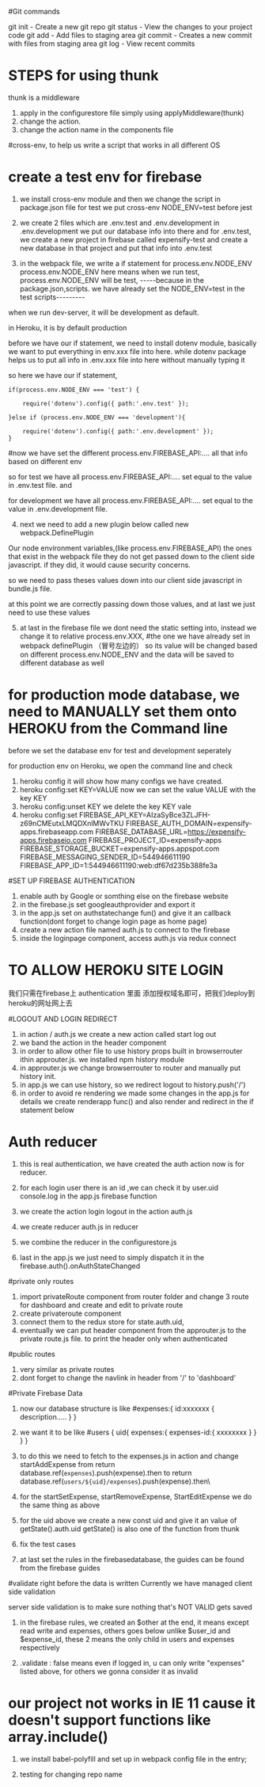 #Git commands

git init - Create a new git repo
git status - View the changes to your project code
git add - Add files to staging area
git commit - Creates a new commit with files from staging area
git log - View recent commits 

# STEPS for using thunk 

thunk is a middleware
1. apply in the configurestore file simply using applyMiddleware(thunk)
2. change the action.
3. change the action name in the components file 


#cross-env, to help us write a script that works in all different OS

# create a test env for firebase
1. we install cross-env module and then we change the script in package.json file for test  we put cross-env NODE_ENV=test before jest

2. we create 2 files which are .env.test and .env.development 
in .env.development we put our database info into there and 
for .env.test, we create a new project in firebase called expensify-test and create a new database in that project and put that info into .env.test

3. in the webpack file, we write a if statement for process.env.NODE_ENV
process.env.NODE_ENV here means when we run test, process.env.NODE_ENV will be test, -----because in the package.json,scripts. we have already set the NODE_ENV=test in the test scripts--------- 

when we run dev-server, it will be development as default.

in Heroku, it is by default production


 before we have our if statement, we need to install dotenv module,  basically we want to put everything in env.xxx file into here. while dotenv package helps us to put all info in .env.xxx file into here without manually typing it

 so here we have our if statement, 

    if(process.env.NODE_ENV === 'test') {

        require('dotenv').config({ path:'.env.test' });

    }else if (process.env.NODE_ENV === 'development'){

        require('dotenv').config({ path:'.env.development' });
    }


#now we have set the different process.env.FIREBASE_API:.... all that info based on different env

so for test we have all process.env.FIREBASE_API:....  set equal to the value in .env.test file. and 

for development we have all process.env.FIREBASE_API:....  set equal to the value in .env.development file. 

4. next we need to add a new plugin below called  new webpack.DefinePlugin

Our node environment variables,(like process.env.FIREBASE_API) the ones that exist in the webpack file they do not get passed down to the client side javascript. if they did, it would cause security concerns.

so we need to pass theses values down into our client side javascript in bundle.js file.

at this point we are correctly passing down those values, 
and at last we just need to use these values


5. at last in the firebase file we dont need the static setting into, instead we change it to relative process.env.XXX, 
    #the one we have already set in webpack definePlugin （冒号左边的）
 so its value will be changed based on different process.env.NODE_ENV and the data will be saved to different database as well



#  for production mode database, we need to MANUALLY set them onto HEROKU from the Command line

before we set the database env for test and development seperately 

for production env on Heroku, we open the command line and check

1. heroku config 
    it will show how many configs we have created. 
2. heroku config:set KEY=VALUE
    now we can set the value VALUE with the key KEY
3. heroku config:unset KEY
    we delete the key KEY vale
4. heroku config:set FIREBASE_API_KEY=AIzaSyBce3ZLJFH-z69nCMEutxLMQDXnlMWvTKU FIREBASE_AUTH_DOMAIN=expensify-apps.firebaseapp.com FIREBASE_DATABASE_URL=https://expensify-apps.firebaseio.com FIREBASE_PROJECT_ID=expensify-apps FIREBASE_STORAGE_BUCKET=expensify-apps.appspot.com FIREBASE_MESSAGING_SENDER_ID=544946611190 FIREBASE_APP_ID=1:544946611190:web:df67d235b388fe3a


#SET UP FIREBASE AUTHENTICATION

1. enable auth by Google or somthing else on the firebase website
2. in the firebase.js set googleauthprovider and export it
3. in the app.js set on authstatechange fun() and give it an callback function(dont forget to change login page as home page)
4. create a new action file named auth.js to connect to the firebase
5. inside the loginpage component, access auth.js via redux connect 

# TO ALLOW HEROKU SITE LOGIN 
我们只需在firebase上 authentication 里面 添加授权域名即可，把我们deploy到heroku的网址网上去


#LOGOUT AND LOGIN REDIRECT

1. in action / auth.js we create a new action called start log out
2. we band the action in the header component
3. in order to allow other file to use history props built in browserrouter ithin approuter.js.    we installed npm history module
4. in approuter.js we change browserrouter to router and manually put history init.
5. in app.js we can use history, so we redirect logout to 
history.push('/')
6. in order to avoid re rendering we made some changes in the app.js 
    for details we create renderapp func() and also render and redirect in the if statement below


# Auth reducer
1. this is real authentication, we have created the auth action now is for reducer.

2. for each login user there is an id ,we can check it by user.uid console.log in the app.js firebase function

3. we create the action login logout in the action auth.js

4. we create reducer auth.js in reducer 

5. we combine the reducer in the configurestore.js 
6. last in the app.js we just need to simply dispatch it in the firebase.auth().onAuthStateChanged

#private only routes

1. import privateRoute component from router folder and change 3 route for dashboard and create and edit to private route
2. create privateroute component 
3. connect them to the redux store for state.auth.uid, 
4. eventually we can put header component from the approuter.js to the private route.js file. to print the header only when authenticated

#public routes

1. very similar as private routes 
2. dont forget to change the navlink in header from '/' to 'dashboard'

#Private Firebase Data
1. now our database structure is like
    #expenses:{
        id:xxxxxxx {
            description.....
        }
    }

2. we want it to be like 
    #users {
        uid{
            expenses:{
                expenses-id:{
                    xxxxxxxx
                }
            }
        }
    }

3. to do this we need to fetch to the expenses.js in action and change startAddExpense from 
    return database.ref(`expenses`).push(expense).then
    to 
    return database.ref(`users/${uid}/expenses`).push(expense).then\
4. for the startSetExpense, startRemoveExpense, StartEditExpense we do the same thing as above

5. for the uid above we create a new const uid and give it an value of getState().auth.uid  getState() is also one of the function from thunk

6. fix the test cases

7. at last set the rules in the firebasedatabase, the guides can be found from the firebase guides

#validate right before the data is written 
Currently we have managed client side validation

server side validation is to make sure nothing that's NOT VALID gets saved
1. in the firebase rules, we created an $other at the end, it means except read write and expenses, others goes below
    unlike $user_id and $expense_id, these 2 means the only child in users and expenses respectively

2. .validate : false means even if logged in, u can only write "expenses" listed above, for others we gonna consider it as invalid


# our project not works in IE 11 cause it doesn't support functions like array.include()
1. we install babel-polyfill and set up in webpack config file in the entry;

2. testing for changing repo name